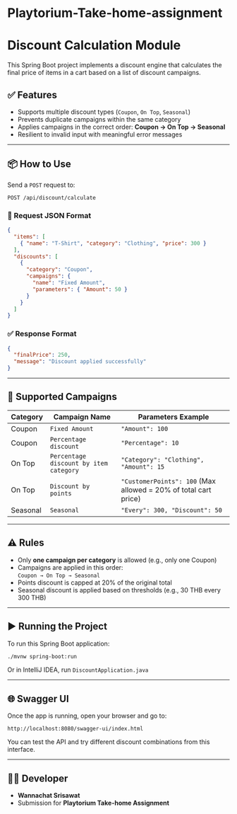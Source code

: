# Playtorium-Take-home-assignment

# Discount Calculation Module

This Spring Boot project implements a discount engine that calculates the final price of items in a cart based on a list of discount campaigns.

## ✅ Features
- Supports multiple discount types (`Coupon`, `On Top`, `Seasonal`)
- Prevents duplicate campaigns within the same category
- Applies campaigns in the correct order: **Coupon → On Top → Seasonal**
- Resilient to invalid input with meaningful error messages

---

## 📦 How to Use

Send a `POST` request to:

```
POST /api/discount/calculate
```

### 🧾 Request JSON Format

```json
{
  "items": [
    { "name": "T-Shirt", "category": "Clothing", "price": 300 }
  ],
  "discounts": [
    {
      "category": "Coupon",
      "campaigns": {
        "name": "Fixed Amount",
        "parameters": { "Amount": 50 }
      }
    }
  ]
}
```

### ✅ Response Format

```json
{
  "finalPrice": 250,
  "message": "Discount applied successfully"
}
```

---

## 🧪 Supported Campaigns

| Category   | Campaign Name                          | Parameters Example                                              |
|------------|----------------------------------------|-----------------------------------------------------------------|
| Coupon     | `Fixed Amount`                         | `"Amount": 100`                                                 |
| Coupon     | `Percentage discount`                  | `"Percentage": 10`                                              |
| On Top     | `Percentage discount by item category` | `"Category": "Clothing", "Amount": 15`                          |
| On Top     | `Discount by points`                   | `"CustomerPoints": 100` (Max allowed = 20% of total cart price) |
| Seasonal   | `Seasonal`                             | `"Every": 300, "Discount": 50`                                  |

---

## ⚠️ Rules

- Only **one campaign per category** is allowed (e.g., only one Coupon)
- Campaigns are applied in this order:  
  `Coupon → On Top → Seasonal`
- Points discount is capped at 20% of the original total
- Seasonal discount is applied based on thresholds (e.g., 30 THB every 300 THB)

---

## ▶️ Running the Project

To run this Spring Boot application:

```bash
./mvnw spring-boot:run
```

Or in IntelliJ IDEA, run `DiscountApplication.java`

---

## 🌐 Swagger UI

Once the app is running, open your browser and go to:

```
http://localhost:8080/swagger-ui/index.html
```

You can test the API and try different discount combinations from this interface.

---

## 👨‍💻 Developer

- **Wannachat Srisawat**
- Submission for **Playtorium Take-home Assignment**
